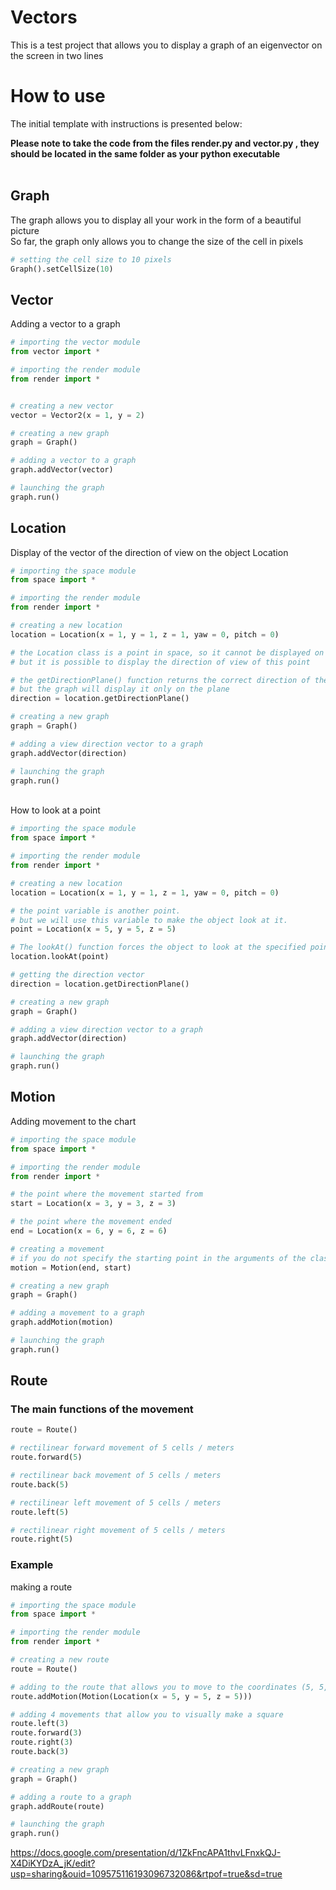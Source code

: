 # Vectors
This is a test project that allows you to display a graph of an eigenvector on the screen in two lines

# How to use
The initial template with instructions is presented below:

**Please note to take the code from the files render.py and vector.py , they should be located in the same folder as your python executable**
<br>
<br>

## Graph
The graph allows you to display all your work in the form of a beautiful picture
<br>
So far, the graph only allows you to change the size of the cell in pixels

```Python
# setting the cell size to 10 pixels
Graph().setCellSize(10)
```

## Vector
Adding a vector to a graph
```Python
# importing the vector module
from vector import *

# importing the render module
from render import *


# creating a new vector
vector = Vector2(x = 1, y = 2)

# creating a new graph
graph = Graph()

# adding a vector to a graph
graph.addVector(vector)

# launching the graph
graph.run()
```

## Location
Display of the vector of the direction of view on the object Location
```Python
# importing the space module
from space import *

# importing the render module
from render import *

# creating a new location
location = Location(x = 1, y = 1, z = 1, yaw = 0, pitch = 0)

# the Location class is a point in space, so it cannot be displayed on a graph.
# but it is possible to display the direction of view of this point

# the getDirectionPlane() function returns the correct direction of the object's view in space. 
# but the graph will display it only on the plane
direction = location.getDirectionPlane()

# creating a new graph
graph = Graph()

# adding a view direction vector to a graph
graph.addVector(direction)

# launching the graph
graph.run()
```
<br>
How to look at a point

```Python
# importing the space module
from space import *

# importing the render module
from render import *

# creating a new location
location = Location(x = 1, y = 1, z = 1, yaw = 0, pitch = 0)

# the point variable is another point.
# but we will use this variable to make the object look at it.
point = Location(x = 5, y = 5, z = 5)

# The lookAt() function forces the object to look at the specified point, thereby changing the vector of the direction of view towards this point
location.lookAt(point)

# getting the direction vector
direction = location.getDirectionPlane()

# creating a new graph
graph = Graph()

# adding a view direction vector to a graph
graph.addVector(direction)

# launching the graph
graph.run()
```

## Motion
Adding movement to the chart

```Python
# importing the space module
from space import *

# importing the render module
from render import *

# the point where the movement started from
start = Location(x = 3, y = 3, z = 3)

# the point where the movement ended
end = Location(x = 6, y = 6, z = 6)

# сreating a movement
# if you do not specify the starting point in the arguments of the class, then by default it will be 0
motion = Motion(end, start)

# creating a new graph
graph = Graph()

# adding a movement to a graph
graph.addMotion(motion)

# launching the graph
graph.run()
```

## Route
### The main functions of the movement

```Python
route = Route()

# rectilinear forward movement of 5 cells / meters
route.forward(5)

# rectilinear back movement of 5 cells / meters
route.back(5)

# rectilinear left movement of 5 cells / meters
route.left(5)

# rectilinear right movement of 5 cells / meters
route.right(5)
```

### Example
making a route
```Python
# importing the space module
from space import *

# importing the render module
from render import *

# creating a new route
route = Route()

# adding to the route that allows you to move to the coordinates (5, 5, 5)
route.addMotion(Motion(Location(x = 5, y = 5, z = 5)))

# adding 4 movements that allow you to visually make a square
route.left(3)
route.forward(3)
route.right(3)
route.back(3)

# creating a new graph
graph = Graph()

# adding a route to a graph
graph.addRoute(route)

# launching the graph
graph.run()
```

https://docs.google.com/presentation/d/1ZkFncAPA1thvLFnxkQJ-X4DiKYDzA_jK/edit?usp=sharing&ouid=109575116193096732086&rtpof=true&sd=true
